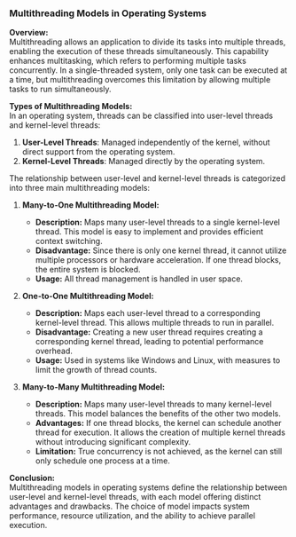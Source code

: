 ### **Multithreading Models in Operating Systems**

**Overview:**  
Multithreading allows an application to divide its tasks into multiple threads, enabling the execution of these threads simultaneously. This capability enhances multitasking, which refers to performing multiple tasks concurrently. In a single-threaded system, only one task can be executed at a time, but multithreading overcomes this limitation by allowing multiple tasks to run simultaneously.

**Types of Multithreading Models:**  
In an operating system, threads can be classified into user-level threads and kernel-level threads:

1. **User-Level Threads**: Managed independently of the kernel, without direct support from the operating system.
2. **Kernel-Level Threads**: Managed directly by the operating system.

The relationship between user-level and kernel-level threads is categorized into three main multithreading models:

1. **Many-to-One Multithreading Model:**  
   - **Description:** Maps many user-level threads to a single kernel-level thread. This model is easy to implement and provides efficient context switching.
   - **Disadvantage:** Since there is only one kernel thread, it cannot utilize multiple processors or hardware acceleration. If one thread blocks, the entire system is blocked.
   - **Usage:** All thread management is handled in user space.

2. **One-to-One Multithreading Model:**  
   - **Description:** Maps each user-level thread to a corresponding kernel-level thread. This allows multiple threads to run in parallel.
   - **Disadvantage:** Creating a new user thread requires creating a corresponding kernel thread, leading to potential performance overhead.
   - **Usage:** Used in systems like Windows and Linux, with measures to limit the growth of thread counts.

3. **Many-to-Many Multithreading Model:**  
   - **Description:** Maps many user-level threads to many kernel-level threads. This model balances the benefits of the other two models.
   - **Advantages:** If one thread blocks, the kernel can schedule another thread for execution. It allows the creation of multiple kernel threads without introducing significant complexity.
   - **Limitation:** True concurrency is not achieved, as the kernel can still only schedule one process at a time.

**Conclusion:**  
Multithreading models in operating systems define the relationship between user-level and kernel-level threads, with each model offering distinct advantages and drawbacks. The choice of model impacts system performance, resource utilization, and the ability to achieve parallel execution.
